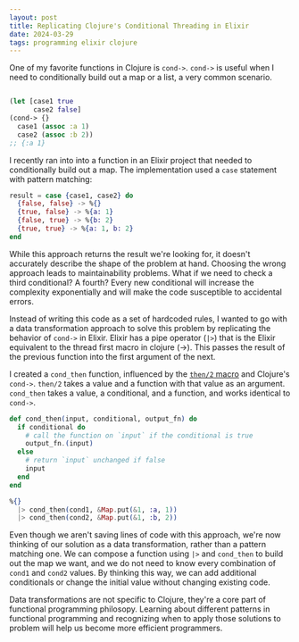 ```yaml
---
layout: post
title: Replicating Clojure's Conditional Threading in Elixir
date: 2024-03-29
tags: programming elixir clojure
---
```

One of my favorite functions in Clojure is `cond->`. `cond->` is useful when I need to conditionally build out a map or a list, a very common scenario.

```clojure

(let [case1 true
      case2 false]
(cond-> {}
  case1 (assoc :a 1)
  case2 (assoc :b 2))
;; {:a 1}
```

I recently ran into into a function in an Elixir project that needed to conditionally build out a map.
The implementation used a `case` statement with pattern matching:

```elixir
result = case {case1, case2} do
  {false, false} -> %{}
  {true, false} -> %{a: 1}
  {false, true} -> %{b: 2}
  {true, true} -> %{a: 1, b: 2}
end
```

While this approach returns the result we're looking for, it doesn't accurately describe the shape of the problem at hand.
Choosing the wrong approach leads to maintainability problems.
What if we need to check a third conditional? A fourth?
Every new conditional will increase the complexity exponentially and will make the code susceptible to accidental errors.

Instead of writing this code as a set of hardcoded rules, I wanted to go with a data transformation approach to solve this problem by replicating the behavior of `cond->` in Elixir.
Elixir has a pipe operator (`|>`) that is the Elixir equivalent to the thread first macro in clojure (->).
This passes the result of the previous function into the first argument of the next.

I created a `cond_then` function, influenced by the [`then/2` macro](https://hexdocs.pm/elixir/1.12.3/Kernel.html#then/2) and Clojure's `cond->`.
`then/2` takes a value and a function with that value as an argument.
`cond_then` takes a value, a conditional, and a function, and works identical to `cond->`.

```elixir
def cond_then(input, conditional, output_fn) do
  if conditional do
    # call the function on `input` if the conditional is true
    output_fn.(input) 
  else
    # return `input` unchanged if false
    input
  end
end

%{}
  |> cond_then(cond1, &Map.put(&1, :a, 1))
  |> cond_then(cond2, &Map.put(&1, :b, 2))
```

Even though we aren't saving lines of code with this approach, we're now thinking of our solution as a data transformation, rather than a pattern matching one.
We can compose a function using `|>` and `cond_then` to build out the map we want, and we do not need to know every combination of `cond1` and `cond2` values.
By thinking this way, we can add additional conditionals or change the initial value without changing existing code.

Data transformations are not specific to Clojure, they're a core part of functional programming philosopy.
Learning about different patterns in functional programming and recognizing when to apply those solutions to problem will help us become more efficient programmers.
